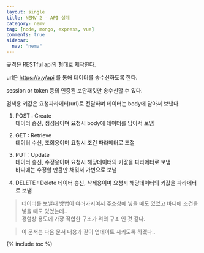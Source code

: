 ```yaml
---
layout: single
title: NEMV 2 - API 설계
category: nemv
tag: [node, mongo, express, vue]
comments: true
sidebar:
  nav: "nemv"
---
```


규격은 RESTful api의 형태로 제작한다.

url은 https://x.y/api 를 통해 데이터를 송수신하도록 한다.

session or token 등의 인증된 보안패킷만 송수신할 수 있다.

검색용 키값은 요청파라메터(url)로 전달하며 데이터는 body에 담아서 보낸다.

1. POST : Create  
데이터 송신, 생성용이며 요청시 body에 데이터를 담아서 보냄

2. GET : Retrieve  
데이터 수신, 조회용이며 요청시 조건 파라메터로 조절
  
3. PUT : Update  
데이터 송신, 수정용이며 요청시 해당데이터의 키값을 파라메터로 보냄  
바디에는 수정할 만큼만 채워서 가변으로 보냄

4. DELETE : Delete
데이터 송신, 삭제용이며 요청시 해당데이터의 키값을 파라메터로 보냄

> 데이터를 보낼때 방법이 여러가지여서 주소창에 넣을 때도 있었고 바디에 조건을 넣을 때도 있었는데..  
경험상 용도에 가장 적합한 구조가 위의 구조 인 것 같다.

> 이 문서는 다음 문서 내용과 같이 업데이트 시키도록 하겠다..

{% include toc %}